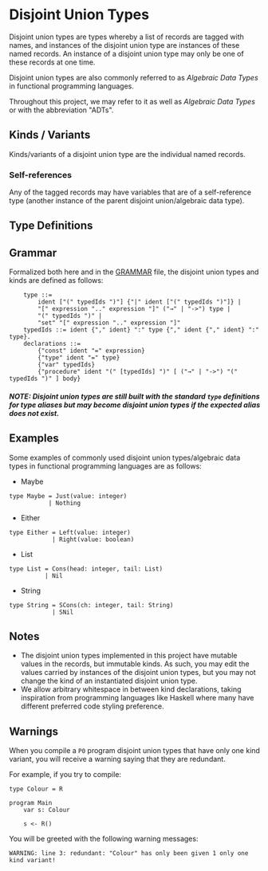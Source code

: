 # Disjoint Union Types

Disjoint union types are types whereby a list of records are tagged with names, and instances of the disjoint union type are instances of these named records. An instance of a disjoint union type may only be one of these records at one time.

Disjoint union types are also commonly referred to as _Algebraic Data Types_ in functional programming languages.

Throughout this project, we may refer to it as well as _Algebraic Data Types_ or with the abbreviation "ADTs".

## Kinds / Variants

Kinds/variants of a disjoint union type are the individual named records.

### Self-references

Any of the tagged records may have variables that are of a self-reference type (another instance of the parent disjoint union/algebraic data type).

## Type Definitions

## Grammar

Formalized both here and in the <a href="GRAMMAR.md">GRAMMAR</a> file, the disjoint union types and kinds are defined as follows:

```
    type ::=
        ident ["(" typedIds ")"] {"|" ident ["(" typedIds ")"]} |
        "[" expression ".." expression "]" ("→" | "->") type |
        "(" typedIds ")" |
        "set" "[" expression ".." expression "]"
    typedIds ::= ident {"," ident} ":" type {"," ident {"," ident} ":" type}.
    declarations ::= 
        {"const" ident "=" expression}
        {"type" ident "=" type}
        {"var" typedIds}
        {"procedure" ident "(" [typedIds] ")" [ ("→" | "->") "(" typedIds ")" ] body}
```

##### NOTE: Disjoint union types are still built with the standard `type` definitions for type aliases but may become disjoint union types if the expected alias does not exist.

## Examples

Some examples of commonly used disjoint union types/algebraic data types in functional programming languages are as follows:

* Maybe
```
type Maybe = Just(value: integer)
           | Nothing
```

* Either
```
type Either = Left(value: integer)
            | Right(value: boolean)
```

* List
```
type List = Cons(head: integer, tail: List)
          | Nil
```

* String
```
type String = SCons(ch: integer, tail: String)
            | SNil
```

## Notes

* The disjoint union types implemented in this project have mutable values in the records, but immutable kinds. As such, you may edit the values carried by instances of the disjoint union types, but you may not change the kind of an instantiated disjoint union type.
* We allow arbitrary whitespace in between kind declarations, taking inspiration from programming languages like Haskell where many have different preferred code styling preference.


## Warnings

When you compile a `P0` program disjoint union types that have only one kind variant, you will receive a warning saying that they are redundant.

For example, if you try to compile:
```
type Colour = R

program Main
    var s: Colour

    s <- R()
```

You will be greeted with the following warning messages:
```
WARNING: line 3: redundant: "Colour" has only been given 1 only one kind variant!
```
